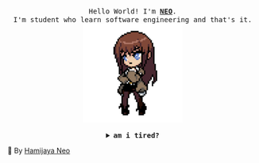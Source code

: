 <p align="center">
  <br>
  <samp>
    Hello World! I'm <b><a rel="nofollow noopener noreferrer" target="_blank" href="https://www.instagram.com/hamijaya_neo/">NEO</a></b>.
    <br>I'm student who learn software engineering and that's it.<br>

</samp>
  
  <img src="https://raw.githubusercontent.com/R-NEO/R-NEO/master/assets/cristina.gif" width="200"/>
  
</p>

<details align="center">
  
<summary> <b> <samp> am i tired? </samp></b></summary>
  
 <samp>
 <b><h2 style="color: #fc6203">A B S O L U T E L Y &nbsp; Y E S !</h2> </b>
  
   <img src="https://raw.githubusercontent.com/R-NEO/R-NEO/master/assets/myeyes.gif" width="440"/>
   
</samp>
</details>

 🌙 By [Hamijaya Neo](https://www.instagram.com/hamijaya_neo/)
